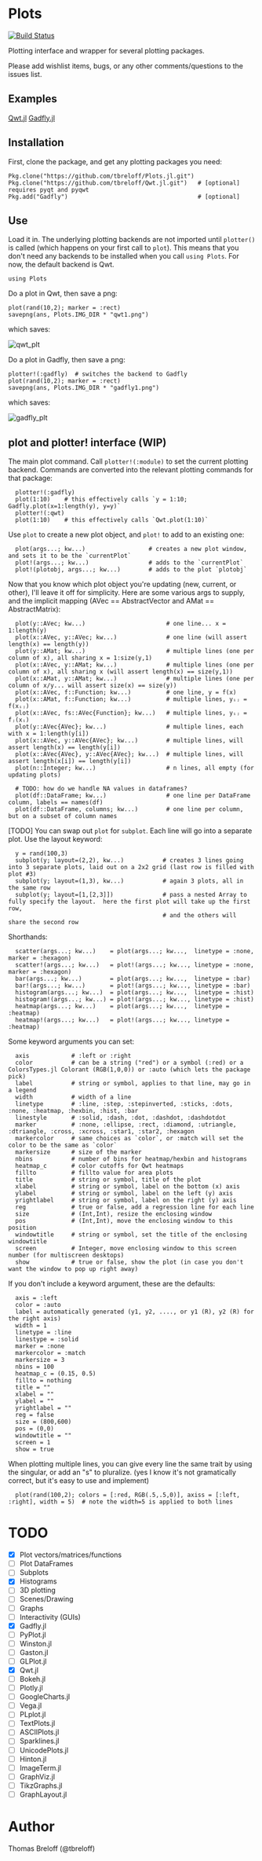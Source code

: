 # Plots

[![Build Status](https://travis-ci.org/tbreloff/Plots.jl.svg?branch=master)](https://travis-ci.org/tbreloff/Plots.jl)

Plotting interface and wrapper for several plotting packages.

Please add wishlist items, bugs, or any other comments/questions to the issues list.

## Examples

[Qwt.jl](docs/qwt_examples.md)
[Gadfly.jl](docs/gadfly_examples.md)

## Installation

First, clone the package, and get any plotting packages you need:

```
Pkg.clone("https://github.com/tbreloff/Plots.jl.git")
Pkg.clone("https://github.com/tbreloff/Qwt.jl.git")   # [optional] requires pyqt and pyqwt
Pkg.add("Gadfly")                                     # [optional]
```

## Use

Load it in.  The underlying plotting backends are not imported until `plotter()` is called (which happens
on your first call to `plot`).  This means that you don't need any backends to be installed when you call `using Plots`.
For now, the default backend is Qwt.

```
using Plots
```

Do a plot in Qwt, then save a png:

```
plot(rand(10,2); marker = :rect)
savepng(ans, Plots.IMG_DIR * "qwt1.png")
```

which saves:

![qwt_plt](img/qwt1.png)


Do a plot in Gadfly, then save a png:

```
plotter!(:gadfly)  # switches the backend to Gadfly
plot(rand(10,2); marker = :rect)
savepng(ans, Plots.IMG_DIR * "gadfly1.png")
```

which saves:

![gadfly_plt](img/gadfly1.png)



## plot and plotter! interface (WIP)

The main plot command.  Call `plotter!(:module)` to set the current plotting backend.
Commands are converted into the relevant plotting commands for that package:

```
  plotter!(:gadfly)
  plot(1:10)    # this effectively calls `y = 1:10; Gadfly.plot(x=1:length(y), y=y)`
  plotter!(:qwt)
  plot(1:10)    # this effectively calls `Qwt.plot(1:10)`
```

Use `plot` to create a new plot object, and `plot!` to add to an existing one:

```
  plot(args...; kw...)                  # creates a new plot window, and sets it to be the `currentPlot`
  plot!(args...; kw...)                 # adds to the `currentPlot`
  plot!(plotobj, args...; kw...)        # adds to the plot `plotobj`
```

Now that you know which plot object you're updating (new, current, or other), I'll leave it off for simplicity.
Here are some various args to supply, and the implicit mapping (AVec == AbstractVector and AMat == AbstractMatrix):

```
  plot(y::AVec; kw...)                       # one line... x = 1:length(y)
  plot(x::AVec, y::AVec; kw...)              # one line (will assert length(x) == length(y))
  plot(y::AMat; kw...)                       # multiple lines (one per column of x), all sharing x = 1:size(y,1)
  plot(x::AVec, y::AMat; kw...)              # multiple lines (one per column of x), all sharing x (will assert length(x) == size(y,1))
  plot(x::AMat, y::AMat; kw...)              # multiple lines (one per column of x/y... will assert size(x) == size(y))
  plot(x::AVec, f::Function; kw...)          # one line, y = f(x)
  plot(x::AMat, f::Function; kw...)          # multiple lines, yᵢⱼ = f(xᵢⱼ)
  plot(x::AVec, fs::AVec{Function}; kw...)   # multiple lines, yᵢⱼ = fⱼ(xᵢ)
  plot(y::AVec{AVec}; kw...)                 # multiple lines, each with x = 1:length(y[i])
  plot(x::AVec, y::AVec{AVec}; kw...)        # multiple lines, will assert length(x) == length(y[i])
  plot(x::AVec{AVec}, y::AVec{AVec}; kw...)  # multiple lines, will assert length(x[i]) == length(y[i])
  plot(n::Integer; kw...)                    # n lines, all empty (for updating plots)

  # TODO: how do we handle NA values in dataframes?
  plot(df::DataFrame; kw...)                 # one line per DataFrame column, labels == names(df)
  plot(df::DataFrame, columns; kw...)        # one line per column, but on a subset of column names
```

[TODO] You can swap out `plot` for `subplot`.  Each line will go into a separate plot.  Use the layout keyword:

```
  y = rand(100,3)
  subplot(y; layout=(2,2), kw...)           # creates 3 lines going into 3 separate plots, laid out on a 2x2 grid (last row is filled with plot #3)
  subplot(y; layout=(1,3), kw...)           # again 3 plots, all in the same row
  subplot(y; layout=[1,[2,3]])              # pass a nested Array to fully specify the layout.  here the first plot will take up the first row, 
                                            # and the others will share the second row
```

Shorthands:

```
  scatter(args...; kw...)    = plot(args...; kw...,  linetype = :none, marker = :hexagon)
  scatter!(args...; kw...)   = plot!(args...; kw..., linetype = :none, marker = :hexagon)
  bar(args...; kw...)        = plot(args...; kw...,  linetype = :bar)
  bar!(args...; kw...)       = plot!(args...; kw..., linetype = :bar)
  histogram(args...; kw...)  = plot(args...; kw...,  linetype = :hist)
  histogram!(args...; kw...) = plot!(args...; kw..., linetype = :hist)
  heatmap(args...; kw...)    = plot(args...; kw...,  linetype = :heatmap)
  heatmap!(args...; kw...)   = plot!(args...; kw..., linetype = :heatmap)
```

Some keyword arguments you can set:

```
  axis            # :left or :right
  color           # can be a string ("red") or a symbol (:red) or a ColorsTypes.jl Colorant (RGB(1,0,0)) or :auto (which lets the package pick)
  label           # string or symbol, applies to that line, may go in a legend
  width           # width of a line
  linetype        # :line, :step, :stepinverted, :sticks, :dots, :none, :heatmap, :hexbin, :hist, :bar
  linestyle       # :solid, :dash, :dot, :dashdot, :dashdotdot
  marker          # :none, :ellipse, :rect, :diamond, :utriangle, :dtriangle, :cross, :xcross, :star1, :star2, :hexagon
  markercolor     # same choices as `color`, or :match will set the color to be the same as `color`
  markersize      # size of the marker
  nbins           # number of bins for heatmap/hexbin and histograms
  heatmap_c       # color cutoffs for Qwt heatmaps
  fillto          # fillto value for area plots
  title           # string or symbol, title of the plot
  xlabel          # string or symbol, label on the bottom (x) axis
  ylabel          # string or symbol, label on the left (y) axis
  yrightlabel     # string or symbol, label on the right (y) axis
  reg             # true or false, add a regression line for each line
  size            # (Int,Int), resize the enclosing window
  pos             # (Int,Int), move the enclosing window to this position
  windowtitle     # string or symbol, set the title of the enclosing windowtitle
  screen          # Integer, move enclosing window to this screen number (for multiscreen desktops)
  show            # true or false, show the plot (in case you don't want the window to pop up right away)
```

If you don't include a keyword argument, these are the defaults:
  
```
  axis = :left
  color = :auto
  label = automatically generated (y1, y2, ...., or y1 (R), y2 (R) for the right axis)
  width = 1
  linetype = :line
  linestype = :solid
  marker = :none
  markercolor = :match
  markersize = 3
  nbins = 100
  heatmap_c = (0.15, 0.5)
  fillto = nothing
  title = ""
  xlabel = ""
  ylabel = ""
  yrightlabel = ""
  reg = false
  size = (800,600)
  pos = (0,0)
  windowtitle = ""
  screen = 1
  show = true
```

When plotting multiple lines, you can give every line the same trait by using the singular, or add an "s" to pluralize.
  (yes I know it's not gramatically correct, but it's easy to use and implement)

```
  plot(rand(100,2); colors = [:red, RGB(.5,.5,0)], axiss = [:left, :right], width = 5)  # note the width=5 is applied to both lines
```

# TODO

- [x] Plot vectors/matrices/functions
- [ ] Plot DataFrames
- [ ] Subplots
- [x] Histograms
- [ ] 3D plotting
- [ ] Scenes/Drawing
- [ ] Graphs
- [ ] Interactivity (GUIs)
- [x] Gadfly.jl
- [ ] PyPlot.jl
- [ ] Winston.jl
- [ ] Gaston.jl
- [ ] GLPlot.jl
- [x] Qwt.jl
- [ ] Bokeh.jl
- [ ] Plotly.jl
- [ ] GoogleCharts.jl
- [ ] Vega.jl
- [ ] PLplot.jl
- [ ] TextPlots.jl
- [ ] ASCIIPlots.jl
- [ ] Sparklines.jl
- [ ] UnicodePlots.jl
- [ ] Hinton.jl
- [ ] ImageTerm.jl
- [ ] GraphViz.jl
- [ ] TikzGraphs.jl
- [ ] GraphLayout.jl

# Author

Thomas Breloff (@tbreloff)

